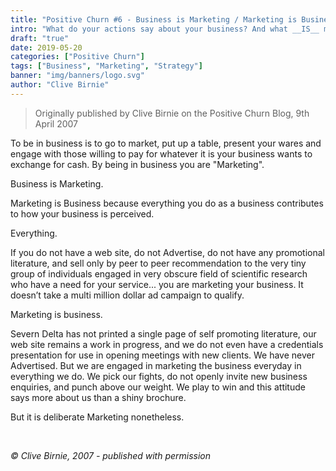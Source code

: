 ```yaml
---
title: "Positive Churn #6 - Business is Marketing / Marketing is Business"
intro: "What do your actions say about your business? And what __IS__ marketing, anyway? Clive Birnie of Positive Churn argues that every decision and action communicates and is therefore __Marketing__."
draft: "true"
date: 2019-05-20
categories: ["Positive Churn"]
tags: ["Business", "Marketing", "Strategy"]
banner: "img/banners/logo.svg"
author: "Clive Birnie"
---
```

> Originally published by Clive Birnie on the Positive Churn Blog, 9th April 2007

To be in business is to go to market, put up a table, present your wares and engage with those willing to pay for whatever it is your business wants to exchange for cash. By being in business you are "Marketing".

Business is Marketing.

Marketing is Business because everything you do as a business contributes to how your business is perceived.

Everything.

If you do not have a web site, do not Advertise, do not have any promotional literature, and sell only by peer to peer recommendation to the very tiny group of individuals engaged in very obscure field of scientific research who have a need for your service... you are marketing your business. It doesn’t take a multi million dollar ad campaign to qualify.

Marketing is business.

Severn Delta has not printed a single page of self promoting literature, our web site remains a work in progress, and we do not even have a credentials presentation for use in opening meetings with new clients. We have never Advertised. But we are engaged in marketing the business everyday in everything we do. We pick our fights, do not openly invite new business enquiries, and punch above our weight. We play to win and this attitude says more about us than a shiny brochure.

But it is deliberate Marketing nonetheless.

<br>

*&copy; Clive Birnie, 2007 - published with permission*